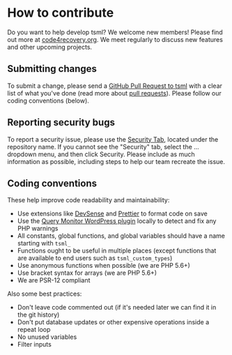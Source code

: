 # How to contribute

Do you want to help develop tsml? We welcome new members! Please find out more at [code4recovery.org](https://code4recovery.org). We meet regularly to discuss new features and other upcoming projects.

## Submitting changes

To submit a change, please send a [GitHub Pull Request to tsml](https://github.com/code4recovery/12-step-meeting-list/pull/new/master) with a clear list of what you've done (read more about [pull requests](http://help.github.com/pull-requests/)).  Please follow our coding conventions (below).

## Reporting security bugs

To report a security issue, please use the [Security Tab](https://github.com/code4recovery/12-step-meeting-list/security), located under the repository name. If you cannot see the "Security" tab, select the ... dropdown menu, and then click Security. Please include as much information as possible, including steps to help our team recreate the issue.

## Coding conventions

These help improve code readability and maintainability:

- Use extensions like [DevSense](https://www.devsense.com) and [Prettier](https://prettier.io/) to format code on save
- Use the [Query Monitor WordPress plugin](https://wordpress.org/plugins/query-monitor/) locally to detect and fix any PHP warnings
- All constants, global functions, and global variables should have a name starting with `tsml_`
- Functions ought to be useful in multiple places (except functions that are available to end users such as `tsml_custom_types`)
- Use anonymous functions when possible (we are PHP 5.6+)
- Use bracket syntax for arrays (we are PHP 5.6+)
- We are PSR-12 compliant

Also some best practices:

- Don't leave code commented out (if it's needed later we can find it in the git history)
- Don't put database updates or other expensive operations inside a repeat loop
- No unused variables
- Filter inputs


